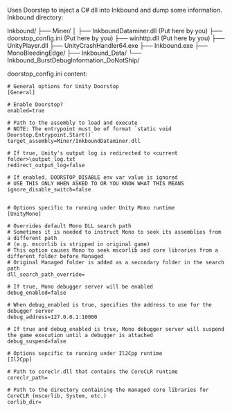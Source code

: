 Uses Doorstep to inject a C# dll into Inkbound and dump some information.
Inkbound directory:

Inkbound/
├── Miner/
│   ├── InkboundDataminer.dll 	(Put here by you)
├── doorstop_config.ini			(Put here by you)
├── winhttp.dll					(Put here by you)
├── UnityPlayer.dll
├── UnityCrashHandler64.exe
├── Inkbound.exe
├── MonoBleedingEdge/
├── Inkbound_Data/
└── Inkbound_BurstDebugInformation_DoNotShip/



doorstop_config.ini content:
```
# General options for Unity Doorstop
[General]

# Enable Doorstop?
enabled=true

# Path to the assembly to load and execute
# NOTE: The entrypoint must be of format `static void Doorstop.Entrypoint.Start()`
target_assembly=Miner/InkboundDataminer.dll

# If true, Unity's output log is redirected to <current folder>\output_log.txt
redirect_output_log=false

# If enabled, DOORSTOP_DISABLE env var value is ignored
# USE THIS ONLY WHEN ASKED TO OR YOU KNOW WHAT THIS MEANS
ignore_disable_switch=false


# Options specific to running under Unity Mono runtime
[UnityMono]

# Overrides default Mono DLL search path
# Sometimes it is needed to instruct Mono to seek its assemblies from a different path
# (e.g. mscorlib is stripped in original game)
# This option causes Mono to seek mscorlib and core libraries from a different folder before Managed
# Original Managed folder is added as a secondary folder in the search path
dll_search_path_override=

# If true, Mono debugger server will be enabled
debug_enabled=false

# When debug_enabled is true, specifies the address to use for the debugger server
debug_address=127.0.0.1:10000

# If true and debug_enabled is true, Mono debugger server will suspend the game execution until a debugger is attached
debug_suspend=false

# Options sepcific to running under Il2Cpp runtime
[Il2Cpp]

# Path to coreclr.dll that contains the CoreCLR runtime
coreclr_path=

# Path to the directory containing the managed core libraries for CoreCLR (mscorlib, System, etc.)
corlib_dir=
```